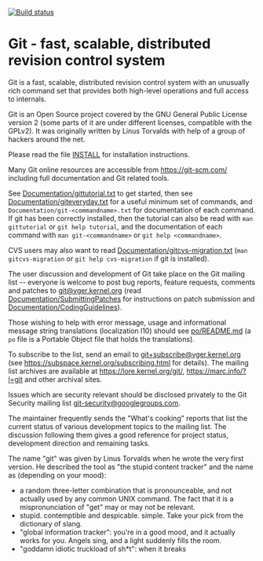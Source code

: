 [![Build status](https://github.com/git/git/workflows/CI/badge.svg)](https://github.com/git/git/actions?query=branch%3Amaster+event%3Apush)

Git - fast, scalable, distributed revision control system
=========================================================

Git is a fast, scalable, distributed revision control system with an
unusually rich command set that provides both high-level operations
and full access to internals.

Git is an Open Source project covered by the GNU General Public
License version 2 (some parts of it are under different licenses,
compatible with the GPLv2). It was originally written by Linus
Torvalds with help of a group of hackers around the net.

Please read the file [INSTALL][] for installation instructions.

Many Git online resources are accessible from <https://git-scm.com/>
including full documentation and Git related tools.

See [Documentation/gittutorial.txt][] to get started, then see
[Documentation/giteveryday.txt][] for a useful minimum set of commands, and
`Documentation/git-<commandname>.txt` for documentation of each command.
If git has been correctly installed, then the tutorial can also be
read with `man gittutorial` or `git help tutorial`, and the
documentation of each command with `man git-<commandname>` or `git help
<commandname>`.

CVS users may also want to read [Documentation/gitcvs-migration.txt][]
(`man gitcvs-migration` or `git help cvs-migration` if git is
installed).

The user discussion and development of Git take place on the Git
mailing list -- everyone is welcome to post bug reports, feature
requests, comments and patches to git@vger.kernel.org (read
[Documentation/SubmittingPatches][] for instructions on patch submission
and [Documentation/CodingGuidelines][]).

Those wishing to help with error message, usage and informational message
string translations (localization l10) should see [po/README.md][]
(a `po` file is a Portable Object file that holds the translations).

To subscribe to the list, send an email to <git+subscribe@vger.kernel.org>
(see https://subspace.kernel.org/subscribing.html for details). The mailing
list archives are available at <https://lore.kernel.org/git/>,
<https://marc.info/?l=git> and other archival sites.

Issues which are security relevant should be disclosed privately to
the Git Security mailing list <git-security@googlegroups.com>.

The maintainer frequently sends the "What's cooking" reports that
list the current status of various development topics to the mailing
list.  The discussion following them gives a good reference for
project status, development direction and remaining tasks.

The name "git" was given by Linus Torvalds when he wrote the very
first version. He described the tool as "the stupid content tracker"
and the name as (depending on your mood):

 - a random three-letter combination that is pronounceable, and not
   actually used by any common UNIX command.  The fact that it is a
   mispronunciation of "get" may or may not be relevant.
 - stupid. contemptible and despicable. simple. Take your pick from the
   dictionary of slang.
 - "global information tracker": you're in a good mood, and it actually
   works for you. Angels sing, and a light suddenly fills the room.
 - "goddamn idiotic truckload of sh*t": when it breaks

[INSTALL]: INSTALL
[Documentation/gittutorial.txt]: Documentation/gittutorial.txt
[Documentation/giteveryday.txt]: Documentation/giteveryday.txt
[Documentation/gitcvs-migration.txt]: Documentation/gitcvs-migration.txt
[Documentation/SubmittingPatches]: Documentation/SubmittingPatches
[Documentation/CodingGuidelines]: Documentation/CodingGuidelines
[po/README.md]: po/README.md